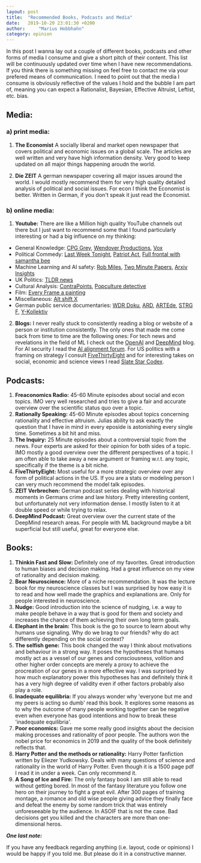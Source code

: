 ```yaml
---
layout: post
title:  "Recommended Books, Podcasts and Media"
date:   2019-10-20 23:01:30 +0200
author:     "Marius Hobbhahn"
category: opinion
---
```


In this post I wanna lay out a couple of different books, podcasts and other forms of media I consume and give a short pitch of their content. This list will be continuously updated over time when I have new recommendations. If you think there is something missing on feel free to contact me via your prefered means of communication. I need to point out that the media I consume is obviously reflective of the values I hold and the bubble I am part of, meaning you can expect a Rationalist, Bayesian, Effective Altruist, Leftist, etc. bias.

## **Media:**

### a) print media:

1. **The Economist** A socially liberal and market open newspaper that covers political and economic issues on a global scale. The articles are well written and very have high information density. Very good to keep updated on all major things happening aroudn the world.

2. **Die ZEIT** A german newspaper covering all major issues around the world. I would mostly recommend them for very high quality detailed analysis of political and social issues. For econ I think the Economist is better. Written in German, if you don't speak it just read the Economist. 

### b) online media: 

1. **Youtube:** There are like a Million high quality YouTube channels out there but I just want to recommend some that I found particularly interesting or had a big influence on my thinking: 
  * General Knowledge: <a href='https://www.youtube.com/user/CGPGrey'>CPG Grey</a>, <a href='https://www.youtube.com/user/Wendoverproductions'>Wendover Productions</a>, <a href='https://www.youtube.com/user/voxdotcom'>Vox</a>
  * Political Commedy: <a href='https://www.youtube.com/user/LastWeekTonight'>Last Week Tonight</a>, <a href='https://www.youtube.com/channel/UCarEovlrD9QY-fy-Z6apIDQ'>Patriot Act</a>,  <a href='https://www.youtube.com/channel/UC18vz5hUUqxbGvym9ghtX_w'>Full frontal with samantha bee</a>
  * Machine Learning and AI safety: <a href='https://www.youtube.com/channel/UCLB7AzTwc6VFZrBsO2ucBMg'>Rob Miles</a>, <a href='https://www.youtube.com/user/keeroyz'>Two Minute Papers</a>, <a href='https://www.youtube.com/channel/UCNIkB2IeJ-6AmZv7bQ1oBYg'>Arxiv Insights</a>
  * UK Politics: <a href='https://www.youtube.com/channel/UCSMqateX8OA2s1wsOR2EgJA'>TLDR news</a>
  * Cultural Analysis: <a href='https://www.youtube.com/user/ContraPoints'>ContraPoints</a>, <a href='https://www.youtube.com/user/rebelliouspixels'>Popculture detective</a>
  * Film: <a href='https://www.youtube.com/user/everyframeapainting'>Every Frame a painting</a>
  * Miscellaneous: <a href='https://www.youtube.com/user/JaiWbio'>Alt shift X</a>
  * German public service documentaries: <a href='https://www.youtube.com/channel/UCUuab1dctZzN5ZmRmQnTzkg'>WDR Doku</a>, <a href='https://www.youtube.com/user/ARD'>ARD</a>, <a href='https://www.youtube.com/user/ARTEde'>ARTEde</a>, <a href='https://www.youtube.com/channel/UCfa7jJFYnn3P5LdJXsFkrjw'>STRG F</a>, <a href='https://www.youtube.com/channel/UCLoWcRy-ZjA-Erh0p_VDLjQ'>Y-Kollektiv</a>

2. **Blogs:** I never really stuck to consistently reading a blog or website of a person or institution consistently. The only ones that made me come back from time to time are the following ones: For tech news and revelations in the field of ML I check out the <a href='https://openai.com/blog/'>OpenAI</a> and <a href='https://deepmind.com/blog'>DeepMind</a> blog. For AI security I read the <a href='https://www.alignmentforum.org/'>AI alignment forum</a>. For US politics with a framing on strategy I consult <a href='https://fivethirtyeight.com/'>FiveThirtyEight</a> and for interesting takes on social, economic and science views I read <a href='https://slatestarcodex.com/'>Slate Star Codex</a>. 


## **Podcasts:**

1. **Freaconomics Radio:** 45-60 Minute episodes about social and econ topics. IMO very well researched and tries to give a fair and accurate overview over the scientific status quo over a topic. 
2. **Rationally Speaking:** 45-60 Minute episodes about topics concerning rationality and effective altruism. Julias ability to ask exactly the question that I have in mind in every eposide is astonishing every single time. Sometimes a bit hit and miss.
3. **The Inquiry:** 25 Minute episodes about a controversial topic from the news. Four experts are asked for their opinion for both sides of a topic. IMO mostly a good overview over the different perspectives of a topic. I am often able to take away a new argument or framing w.r.t. any topic, specifically if the theme is a bit niche. 
4. **FiveThirtyEight:** Most useful for a more strategic overview over any form of political actions in the US. If you are a stats or modeling person I can very much recommend the model talk episodes.
5. **ZEIT Verbrechen:** German podcast series dealing with historical moments in Germans crime and law history. Pretty interesting content, but unfortunately not very information dense. I mostly listen to it at double speed or while trying to relax. 
6. **DeepMind Podcast:** Great overview over the current state of the DeepMind research areas. For people with ML background maybe a bit superficial but still useful, great for everyone else. 


## **Books:**
1. **Thinkin Fast and Slow:** Definitely one of my favorites. Great introduction to human biases and decision making. Had a great influence on my view of rationality and decision making.
2. **Bear Neuroscience:** More of a niche recommendation. It was the lecture book for my neuroscience classes but I was surprised by how easy it is to read and how well made the graphics and explanations are. Only for people interested in neuroscience.
3. **Nudge:** Good introduction into the science of nudging, i.e. a way to make people behave in a way that is good for them and society and increases the chance of them achieving their own long term goals. 
4. **Elephant in the brain:** This book is the go to source to learn about why humans use signaling. Why do we brag to our friends? why do act differently depending on the social context?
5. **The selfish gene:** This book changed the way I think about motivations and behaviour in a strong way. It poses the hypotheses that humans mostly act as a vessel of our genes and consciousness, volition and other higher order concepts are merely a proxy to achieve the procreation of our genes in a more effective way. I was surprised by how much explanatory power this hypotheses has and definitely think it has a very high degree of validity even if other factors probably also play a role. 
6. **Inadequate equilibria:** If you always wonder why 'everyone but me and my peers is acting so dumb' read this book. It explores some reasons as to why the outcome of many people working together can be negative even when everyone has good intentions and how to break these 'inadequate equilibria'. 
7. **Poor economics:** Gave me some really good insights about the decision making processes and rationality of poor people. The authors won the nobel price for economics in 2019 and the quality of the book definitely reflects that.
8. **Harry Potter and the methods or rationality:** Harry Potter fanfiction written by Eliezer Yudkowsky. Deals with many questions of science and rationality in the world of Harry Potter. Even though it is a 1500 page pdf I read it in under a week. Can only recommend it.
9. **A Song of Ice and Fire:** The only fantasy book I am still able to read without getting bored. In most of the fantasy literature you follow one hero on their journey to fight a great evil. After 300 pages of training montage, a romance and old wise people giving advice they finally face and defeat the enemy by some random trick that was entirely unforeseeable by the audience. In ASOIF that is not the case. Bad decisions get you killed and the characters are more than one-dimensional heros.

***One last note:***

If you have any feedback regarding anything (i.e. layout, code or opinions) I would be happy if you told me. But please do it in a constructive manner.



